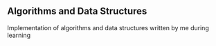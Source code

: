 ## Algorithms and Data Structures
Implementation of algorithms and data structures written by me during learning
